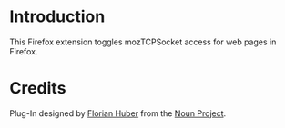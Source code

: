 Introduction
============

This Firefox extension toggles mozTCPSocket access for web pages in Firefox.

Credits
=======

Plug-In designed by <a href="http://www.thenounproject.com/itshorty">Florian Huber</a> from the <a href="http://www.thenounproject.com">Noun Project</a>.
